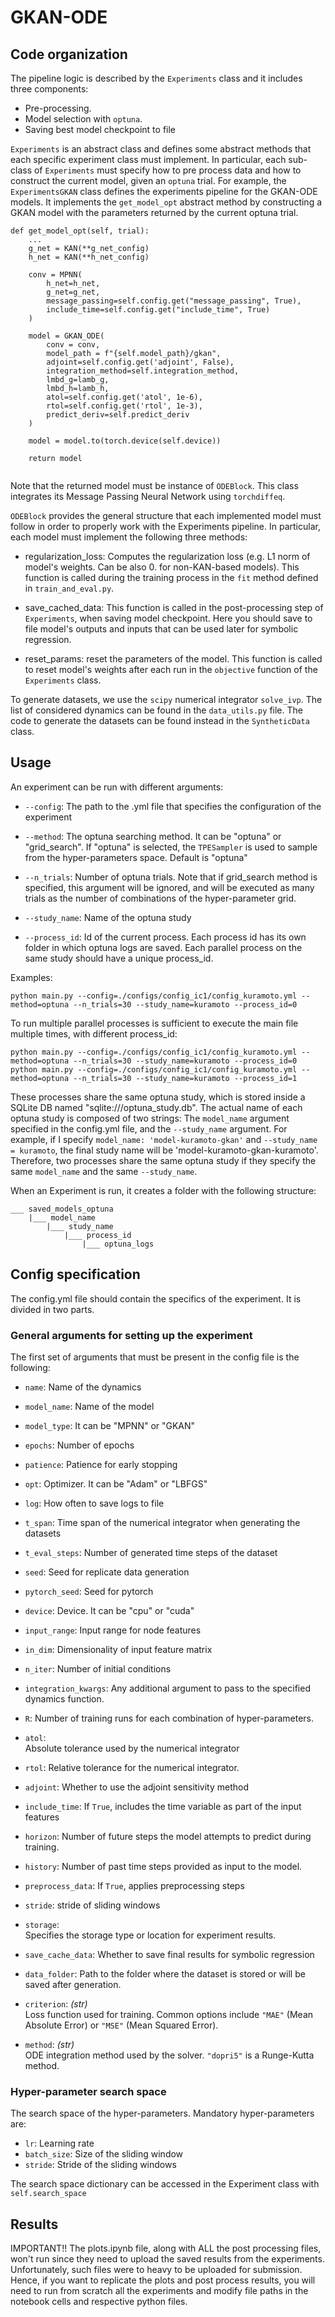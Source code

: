 # GKAN-ODE

## Code organization
The pipeline logic is described by the `Experiments` class and it includes three components:
- Pre-processing.
- Model selection with `optuna`.
- Saving best model checkpoint to file

`Experiments` is an abstract class and defines some abstract methods that each specific experiment class must implement. In particular, each sub-class of `Experiments` must specify how to pre process data and how to construct the current model, given an `optuna` trial. For example, the `ExperimentsGKAN` class defines the experiments pipeline for the GKAN-ODE models. It implements the `get_model_opt` abstract method by constructing a GKAN model with the parameters returned by the current optuna trial.
```
def get_model_opt(self, trial):
    ...
    g_net = KAN(**g_net_config)
    h_net = KAN(**h_net_config)        
    
    conv = MPNN(
        h_net=h_net,
        g_net=g_net,
        message_passing=self.config.get("message_passing", True),
        include_time=self.config.get("include_time", True)
    )
    
    model = GKAN_ODE(
        conv = conv,
        model_path = f"{self.model_path}/gkan",
        adjoint=self.config.get('adjoint', False),
        integration_method=self.integration_method,
        lmbd_g=lamb_g,
        lmbd_h=lamb_h,
        atol=self.config.get('atol', 1e-6), 
        rtol=self.config.get('rtol', 1e-3),
        predict_deriv=self.predict_deriv
    )

    model = model.to(torch.device(self.device))
        
    return model


```
Note that the returned model must be instance of `ODEBlock`. This class integrates its Message Passing Neural Network using `torchdiffeq`. 

`ODEBlock` provides the general structure that each implemented model must follow in order to properly work with the Experiments pipeline. In particular, each model must implement the following three methods:
- regularization_loss: Computes the regularization loss (e.g. L1 norm of model's weights. Can be also 0. for non-KAN-based models). This function is called during the training process in the `fit` method defined in `train_and_eval.py`.

- save_cached_data: This function is called in the post-processing step of `Experiments`, when saving model checkpoint. Here you should save to file model's outputs and inputs that can be used later for symbolic regression. 

- reset_params: reset the parameters of the model. This function is called to reset model's weights after each run in the `objective` function of the `Experiments` class.

To generate datasets, we use the `scipy` numerical integrator `solve_ivp`. The list of considered dynamics can be found in the `data_utils.py` file. The code to generate the datasets can be found instead in the `SyntheticData` class.

## Usage
An experiment can be run with different arguments:
- `--config`: The path to the .yml file that specifies the configuration of the experiment

- `--method`: The optuna searching method. It can be "optuna" or "grid_search". If "optuna" is selected, the `TPESampler` is used to sample from the hyper-parameters space. Default is "optuna"

- `--n_trials`: Number of optuna trials. Note that if grid_search method is specified, this argument will be ignored, and will be executed as many trials as the number of combinations of the hyper-parameter grid.

- `--study_name`: Name of the optuna study

- `--process_id`: Id of the current process. Each process id has its own folder in which optuna logs are saved. Each parallel process on the same study should have a unique process_id.

Examples:
```
python main.py --config=./configs/config_ic1/config_kuramoto.yml --method=optuna --n_trials=30 --study_name=kuramoto --process_id=0
```
To run multiple parallel processes is sufficient to execute the main file multiple times, with different process_id:

```
python main.py --config=./configs/config_ic1/config_kuramoto.yml --method=optuna --n_trials=30 --study_name=kuramoto --process_id=0
python main.py --config=./configs/config_ic1/config_kuramoto.yml --method=optuna --n_trials=30 --study_name=kuramoto --process_id=1
```

These processes share the same optuna study, which is stored inside a SQLite DB named "sqlite:///optuna_study.db". The actual name of each optuna study is composed of two strings: The `model_name` argument specified in the config.yml file, and the `--study_name` argument. For example, if I specify `model_name: 'model-kuramoto-gkan'` and `--study_name = kuramoto`, the final study name will be 'model-kuramoto-gkan-kuramoto'. Therefore, two processes share the same optuna study if they specify the same `model_name` and the same `--study_name`.

When an Experiment is run, it creates a folder with the following structure:

```
___ saved_models_optuna
    |___ model_name
        |___ study_name
            |___ process_id
                |___ optuna_logs
```

## Config specification
The config.yml file should contain the specifics of the experiment. It is divided in two parts.
### General arguments for setting up the experiment
The first set of arguments that must be present in the config file is the following:
- `name`: Name of the dynamics
- `model_name`: Name of the model
- `model_type`: It can be "MPNN" or "GKAN"
- `epochs`: Number of epochs
- `patience`: Patience for early stopping
- `opt`: Optimizer. It can be "Adam" or "LBFGS"
- `log`: How often to save logs to file
- `t_span`: Time span of the numerical integrator when generating the datasets
- `t_eval_steps`: Number of generated time steps of the dataset
- `seed`: Seed for replicate data generation
- `pytorch_seed`: Seed for pytorch
- `device`: Device. It can be "cpu" or "cuda"
- `input_range`: Input range for node features
- `in_dim`: Dimensionality of input feature matrix
- `n_iter`: Number of initial conditions
- `integration_kwargs`: Any additional argument to pass to the specified dynamics function.
- `R`: Number of training runs for each combination of hyper-parameters.
- `atol`:   
  Absolute tolerance used by the numerical integrator

- `rtol`: 
  Relative tolerance for the numerical integrator.

- `adjoint`:
  Whether to use the adjoint sensitivity method

- `include_time`: 
  If `True`, includes the time variable as part of the input features

- `horizon`: 
  Number of future steps the model attempts to predict during training.

- `history`: 
  Number of past time steps provided as input to the model.

- `preprocess_data`: 
  If `True`, applies preprocessing steps

- `stride`: stride of sliding windows

- `storage`:  
  Specifies the storage type or location for experiment results.

- `save_cache_data`:
  Whether to save final results for symbolic regression


- `data_folder`: 
  Path to the folder where the dataset is stored or will be saved after generation.

- `criterion`: *(str)*  
  Loss function used for training. Common options include `"MAE"` (Mean Absolute Error) or `"MSE"` (Mean Squared Error).

- `method`: *(str)*  
  ODE integration method used by the solver. `"dopri5"` is a Runge-Kutta method.


### Hyper-parameter search space
The search space of the hyper-parameters. Mandatory hyper-parameters are:
- `lr`: Learning rate
- `batch_size`: Size of the sliding window
- `stride`: Stride of the sliding windows

The search space dictionary can be accessed in the Experiment class with `self.search_space`


## Results
IMPORTANT!! The plots.ipynb file, along with ALL the post processing files, won't run since they need to upload the saved results from the experiments. Unfortunately, such files were to heavy to be uploaded for submission. Hence, if you want to replicate the plots and post process results, you will need to run from scratch all the experiments and modify file paths in the notebook cells and respective python files.


